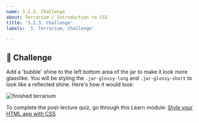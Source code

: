 ```yaml
---
name: 3.2.3. Challenge
about: Terrarium / Introduction to CSS
title: '3.2.3. Challenge'
labels: '3. Terrarium, Challenge'

---
```

## 🚀 Challenge 

Add a 'bubble' shine to the left bottom area of the jar to make it look more glasslike. You will be styling the `.jar-glossy-long` and `.jar-glossy-short` to look like a reflected shine. Here's how it would look:

![finished terrarium](https://github.com/Extenza-Academy/WebDev-100_2021-Q1/blob/main/lessons/3-terrarium/2-intro-to-css/images/terrarium-final.png)

To complete the post-lecture quiz, go through this Learn module: [Style your HTML app with CSS](https://docs.microsoft.com/en-us/learn/modules/build-simple-website/4-css-basics)
